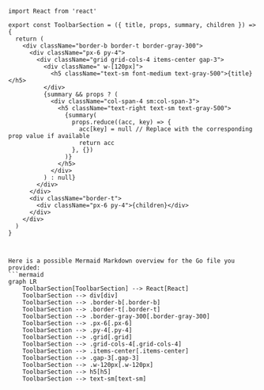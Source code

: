 ```tsx

import React from 'react'

export const ToolbarSection = ({ title, props, summary, children }) => {
  return (
    <div className="border-b border-t border-gray-300">
      <div className="px-6 py-4">
        <div className="grid grid-cols-4 items-center gap-3">
          <div className=" w-[120px]">
            <h5 className="text-sm font-medium text-gray-500">{title}</h5>
          </div>
          {summary && props ? (
            <div className="col-span-4 sm:col-span-3">
              <h5 className="text-right text-sm text-gray-500">
                {summary(
                  props.reduce((acc, key) => {
                    acc[key] = null // Replace with the corresponding prop value if available
                    return acc
                  }, {})
                )}
              </h5>
            </div>
          ) : null}
        </div>
      </div>
      <div className="border-t">
        <div className="px-6 py-4">{children}</div>
      </div>
    </div>
  )
}


```

```mermaid

Here is a possible Mermaid Markdown overview for the Go file you provided:
```mermaid
graph LR
    ToolbarSection[ToolbarSection] --> React[React]
    ToolbarSection --> div[div]
    ToolbarSection --> .border-b[.border-b]
    ToolbarSection --> .border-t[.border-t]
    ToolbarSection --> .border-gray-300[.border-gray-300]
    ToolbarSection --> .px-6[.px-6]
    ToolbarSection --> .py-4[.py-4]
    ToolbarSection --> .grid[.grid]
    ToolbarSection --> .grid-cols-4[.grid-cols-4]
    ToolbarSection --> .items-center[.items-center]
    ToolbarSection --> .gap-3[.gap-3]
    ToolbarSection --> .w-120px[.w-120px]
    ToolbarSection --> h5[h5]
    ToolbarSection --> text-sm[text-sm]

```
